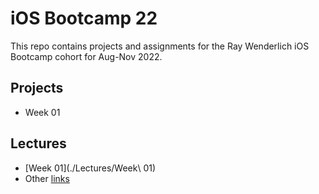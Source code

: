 # iOS Bootcamp 22

This repo contains projects and assignments for the Ray Wenderlich iOS Bootcamp cohort for Aug-Nov 2022. 

## Projects

- Week 01


## Lectures
- [Week 01](./Lectures/Week\ 01)
- Other [links](https://jrogel.com)

